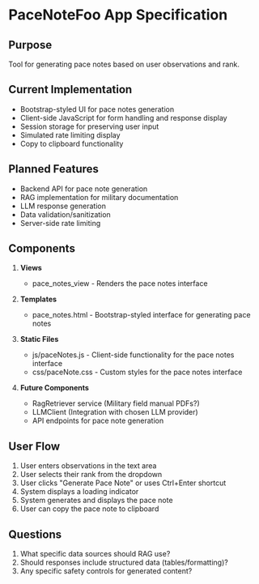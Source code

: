 # PaceNoteFoo App Specification

## Purpose
Tool for generating pace notes based on user observations and rank.

## Current Implementation
- Bootstrap-styled UI for pace notes generation
- Client-side JavaScript for form handling and response display
- Session storage for preserving user input
- Simulated rate limiting display
- Copy to clipboard functionality

## Planned Features
- Backend API for pace note generation
- RAG implementation for military documentation
- LLM response generation
- Data validation/sanitization
- Server-side rate limiting

## Components
1. **Views**
   - pace_notes_view - Renders the pace notes interface

2. **Templates**
   - pace_notes.html - Bootstrap-styled interface for generating pace notes

3. **Static Files**
   - js/paceNotes.js - Client-side functionality for the pace notes interface
   - css/paceNote.css - Custom styles for the pace notes interface

4. **Future Components**
   - RagRetriever service (Military field manual PDFs?)
   - LLMClient (Integration with chosen LLM provider)
   - API endpoints for pace note generation

## User Flow
1. User enters observations in the text area
2. User selects their rank from the dropdown
3. User clicks "Generate Pace Note" or uses Ctrl+Enter shortcut
4. System displays a loading indicator
5. System generates and displays the pace note
6. User can copy the pace note to clipboard

## Questions
1. What specific data sources should RAG use?
2. Should responses include structured data (tables/formatting)?
3. Any specific safety controls for generated content?
